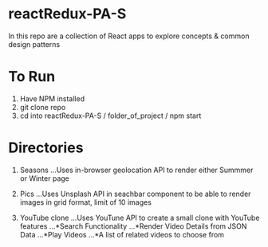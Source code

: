 # reactRedux-PA-S

In this repo are a collection of React apps to explore concepts & common design patterns

# To Run
1. Have NPM installed
2. git clone repo
3. cd into reactRedux-PA-S / folder_of_project / npm start


# Directories

1. Seasons
...Uses in-browser geolocation API to render either Summmer or Winter page

2. Pics
...Uses Unsplash API in seachbar component to be able to render images in grid format, limit of 10 images

3. YouTube clone
...Uses YouTune API to create a small clone with YouTube features
...*Search Functionality
...*Render Video Details from JSON Data
...*Play Videos
...*A list of related videos to choose from
